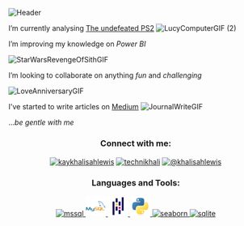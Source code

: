 ![Header](https://user-images.githubusercontent.com/108205030/228553684-f488d6cf-7ba2-4683-9e98-8c08dc92da43.png)



I’m currently analysing [The undefeated PS2](https://github.com/TechniKhali/Niyo_Final_Project) ![LucyComputerGIF (2)](https://user-images.githubusercontent.com/108205030/228533936-ea6d48e0-d2c9-4cc8-bd65-6680070298e9.gif)

I’m improving my knowledge on *Power BI*

![StarWarsRevengeOfSithGIF](https://user-images.githubusercontent.com/108205030/228536357-40b6eadc-bb8e-446e-9600-0e1cd4d5e60d.gif)

I’m looking to collaborate on anything *fun* and *challenging*

![LoveAnniversaryGIF](https://user-images.githubusercontent.com/108205030/228530228-fb135535-1159-4b4e-ad0c-32404b0c73e4.gif) 

I've started to write articles on [Medium](https://medium.com/@khalisahlewis) ![JournalWriteGIF](https://user-images.githubusercontent.com/108205030/228530521-ea0611dd-56d4-43cf-91d3-c2cdbff68ce0.gif) 

...*be gentle with me*

<h3 align="center">Connect with me:</h3>
<p align="center">
<a href="https://linkedin.com/in/kaykhalisahlewis" target="blank"><img align="center" src="https://raw.githubusercontent.com/rahuldkjain/github-profile-readme-generator/master/src/images/icons/Social/linked-in-alt.svg" alt="kaykhalisahlewis" height="30" width="40" /></a>
<a href="https://instagram.com/technikhali" target="blank"><img align="center" src="https://raw.githubusercontent.com/rahuldkjain/github-profile-readme-generator/master/src/images/icons/Social/instagram.svg" alt="technikhali" height="30" width="40" /></a>
<a href="https://medium.com/@khalisahlewis" target="blank"><img align="center" src="https://raw.githubusercontent.com/rahuldkjain/github-profile-readme-generator/master/src/images/icons/Social/medium.svg" alt="@khalisahlewis" height="30" width="40" /></a>
</p>

<h3 align="center">Languages and Tools:</h3>
<p align="center"> <a href="https://www.microsoft.com/en-us/sql-server" target="_blank" rel="noreferrer"> <img src="https://www.svgrepo.com/show/303229/microsoft-sql-server-logo.svg" alt="mssql" width="40" height="40"/> </a> <a href="https://www.mysql.com/" target="_blank" rel="noreferrer"> <img src="https://raw.githubusercontent.com/devicons/devicon/master/icons/mysql/mysql-original-wordmark.svg" alt="mysql" width="40" height="40"/> </a> <a href="https://pandas.pydata.org/" target="_blank" rel="noreferrer"> <img src="https://raw.githubusercontent.com/devicons/devicon/2ae2a900d2f041da66e950e4d48052658d850630/icons/pandas/pandas-original.svg" alt="pandas" width="40" height="40"/> </a> <a href="https://www.python.org" target="_blank" rel="noreferrer"> <img src="https://raw.githubusercontent.com/devicons/devicon/master/icons/python/python-original.svg" alt="python" width="40" height="40"/> </a> <a href="https://seaborn.pydata.org/" target="_blank" rel="noreferrer"> <img src="https://seaborn.pydata.org/_images/logo-mark-lightbg.svg" alt="seaborn" width="40" height="40"/> </a> <a href="https://www.sqlite.org/" target="_blank" rel="noreferrer"> <img src="https://www.vectorlogo.zone/logos/sqlite/sqlite-icon.svg" alt="sqlite" width="40" height="40"/> </a> </p>
